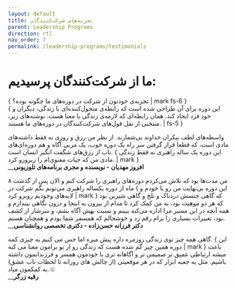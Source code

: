 ```yaml
---
layout: default
title: تجربه‌های شرکت‌کنندگان
parent: Leadership Programs
direction: rtl
nav_order: 7
permalink: /leadership-programs/testimonials
---
```


# ما از شرکت‌کنندگان پرسیدیم:
{ تجربه‌ی خودتون از شرکت در دوره‌های ما چگونه بوده؟ | mark fs-6 }  
{ این دوره برای آن طراحی شده است که رابطه‌ی متحول‌کننده‌ای با زندگی، دیگران و خودِ فرد ایجاد کند. همان رابطه‌ای که لازمه‌ی زندگی با معنا هست. نوشته‌های زیر، منتخبی از نقل قول‌های شرکت‌کنندگان در دوره‌های ما هستند. | fs-5 }


واسطه‌های لطف بیکران خداوند بی‌شمارند. از نظر من رزق و روزی نه فقط داشته‌های مادی است، که قطعا قرار گرفتن سر راه یک دوره خوب، یک مربی آگاه و هم دوره‌ای‌های ناب از رزق‌های شگفت انگیز انسان است. { این دوره یک ساله راهبری نه فقط زندگی مادی من که حیات معنوی‌ام را زیرورو کرد. | mark }  
__**افروز مهدیان - نویسنده و مجری برنامه‌های تلوزیونی**


من مدت‌ها بود که تلاش می‌کردم دوره‌های راهبری را شرکت کنم و الان پس از گذشت ۸ ماه از دوره یکساله راهبری می‌تونم بگم شرکت در { این دوره بی‌نهایت من رو با خودم و لایه‌های وجودیم روبرو کرد | mark } که گاهی جنسش دردناک و تلخ و گاهی شیرین بود که هر دو موهبت بود، به من کمک کرد تا مدام از بیرون به اینجا و درون نگاهی بیندازم و همه آنچه در این مسیر مرا اداره می‌کنه ببینم و نسبت بهش آگاه بشم، و سرشار از کشف بود، تغییرات بسیاری را برام رقم زد و خوشحالم که همسفر شما بودم و همچنان هستم.  
__**دکتر فرزانه حسن‌زاده - دکتری تخصصی روانشناسی**


گاهی همه چیز توی زندگی روزمره داره پیش میره اما حس می کنیم یه چیزی کمه. { این دوره همین چیز گم شده هست که زندگی رو از نو برامون معنا می کنه | mark } باعث میشه ارتباطی عمیق تر صمیمی تر و آگاهانه تری با خودمون همسر و فرزندانمون داشته باشیم. مثل یه جعبه ابزار که در هر موقعیتی (از چالش های روزانه تا لحظات ناب عشق) به کمکمون میاد.☺️  
__**رقیه زرگر**
